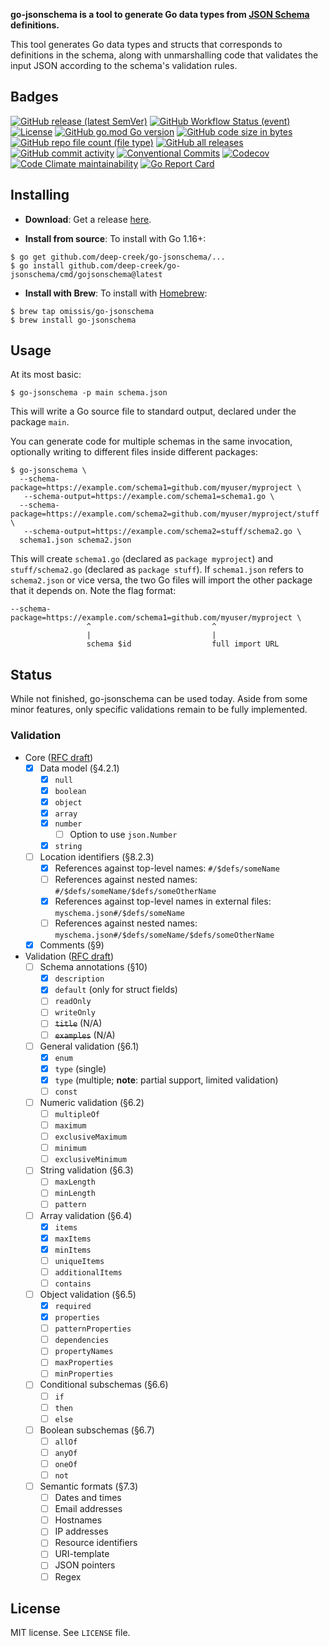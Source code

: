**go-jsonschema is a tool to generate Go data types from [JSON Schema](http://json-schema.org/) definitions.**

This tool generates Go data types and structs that corresponds to definitions in the schema, along with unmarshalling code that validates the input JSON according to the schema's validation rules.

## Badges
[![GitHub release (latest SemVer)](https://img.shields.io/github/v/release/omissis/go-jsonschema?style=flat)](https://github.com/omissis/go-jsonschema/releases/latest)
[![GitHub Workflow Status (event)](https://img.shields.io/github/actions/workflow/status/omissis/go-jsonschema/development.yaml?style=flat)](https://github.com/omissis/go-jsonschema/actions?workflow=development)
[![License](https://img.shields.io/github/license/omissis/go-jsonschema?style=flat)](/LICENSE.md)
[![GitHub go.mod Go version](https://img.shields.io/github/go-mod/go-version/omissis/go-jsonschema?style=flat)](https://tip.golang.org/doc/go1.20)
[![GitHub code size in bytes](https://img.shields.io/github/languages/code-size/omissis/go-jsonschema?style=flat)](https://github.com/omissis/go-jsonschema)
[![GitHub repo file count (file type)](https://img.shields.io/github/directory-file-count/omissis/go-jsonschema?style=flat)](https://github.com/omissis/go-jsonschema)
[![GitHub all releases](https://img.shields.io/github/downloads/omissis/go-jsonschema/total?style=flat)](https://github.com/omissis/go-jsonschema)
[![GitHub commit activity](https://img.shields.io/github/commit-activity/y/omissis/go-jsonschema?style=flat)](https://github.com/omissis/go-jsonschema/commits)
[![Conventional Commits](https://img.shields.io/badge/Conventional%20Commits-1.0.0-yellow.svg?style=flat)](https://conventionalcommits.org)
[![Codecov](https://img.shields.io/codecov/c/gh/omissis/go-jsonschema?style=flat&token=lPWlXd3MVK)](https://codecov.io/gh/omissis/go-jsonschema)
[![Code Climate maintainability](https://img.shields.io/codeclimate/maintainability/omissis/go-jsonschema?style=flat)](https://codeclimate.com/github/omissis/go-jsonschema)
[![Go Report Card](https://goreportcard.com/badge/github.com/sighupio/furyctl)](https://goreportcard.com/report/github.com/sighupio/furyctl)

## Installing

* **Download**: Get a release [here](https://github.com/deep-creek/go-jsonschema/releases).

* **Install from source**: To install with Go 1.16+:

```shell
$ go get github.com/deep-creek/go-jsonschema/...
$ go install github.com/deep-creek/go-jsonschema/cmd/gojsonschema@latest
```

* **Install with Brew**: To install with [Homebrew](https://brew.sh):

```shell
$ brew tap omissis/go-jsonschema
$ brew install go-jsonschema
```

## Usage

At its most basic:

```shell
$ go-jsonschema -p main schema.json
```

This will write a Go source file to standard output, declared under the package `main`.

You can generate code for multiple schemas in the same invocation, optionally writing to different files inside different packages:

```shell
$ go-jsonschema \
  --schema-package=https://example.com/schema1=github.com/myuser/myproject \
   --schema-output=https://example.com/schema1=schema1.go \
  --schema-package=https://example.com/schema2=github.com/myuser/myproject/stuff \
   --schema-output=https://example.com/schema2=stuff/schema2.go \
  schema1.json schema2.json
```

This will create `schema1.go` (declared as `package myproject`) and `stuff/schema2.go` (declared as `package stuff`). If `schema1.json` refers to `schema2.json` or vice versa, the two Go files will import the other package that it depends on. Note the flag format:

```
--schema-package=https://example.com/schema1=github.com/myuser/myproject \
                 ^                           ^
                 |                           |
                 schema $id                  full import URL
```

## Status

While not finished, go-jsonschema can be used today. Aside from some minor features, only specific validations remain to be fully implemented.

### Validation

- Core ([RFC draft](http://json-schema.org/latest/json-schema-core.html))
  - [x] Data model (§4.2.1)
    - [x] `null`
    - [x] `boolean`
    - [x] `object`
    - [x] `array`
    - [x] `number`
      - [ ] Option to use `json.Number`
    - [x] `string`
  - [ ] Location identifiers (§8.2.3)
    - [x] References against top-level names: `#/$defs/someName`
    - [ ] References against nested names: `#/$defs/someName/$defs/someOtherName`
    - [x] References against top-level names in external files: `myschema.json#/$defs/someName`
    - [ ] References against nested names: `myschema.json#/$defs/someName/$defs/someOtherName`
  - [x] Comments (§9)
- Validation ([RFC draft](http://json-schema.org/latest/json-schema-validation.html))
  - [ ] Schema annotations (§10)
    - [x] `description`
    - [x] `default` (only for struct fields)
    - [ ] `readOnly`
    - [ ] `writeOnly`
    - [ ] ~~`title`~~ (N/A)
    - [ ] ~~`examples`~~ (N/A)
  - [ ] General validation (§6.1)
    - [x] `enum`
    - [x] `type` (single)
    - [x] `type` (multiple; **note**: partial support, limited validation)
    - [ ] `const`
  - [ ] Numeric validation (§6.2)
    - [ ] `multipleOf`
    - [ ] `maximum`
    - [ ] `exclusiveMaximum`
    - [ ] `minimum`
    - [ ] `exclusiveMinimum`
  - [ ] String validation (§6.3)
    - [ ] `maxLength`
    - [ ] `minLength`
    - [ ] `pattern`
  - [ ] Array validation (§6.4)
    - [X] `items`
    - [x] `maxItems`
    - [x] `minItems`
    - [ ] `uniqueItems`
    - [ ] `additionalItems`
    - [ ] `contains`
  - [ ] Object validation (§6.5)
    - [x] `required`
    - [x] `properties`
    - [ ] `patternProperties`
    - [ ] `dependencies`
    - [ ] `propertyNames`
    - [ ] `maxProperties`
    - [ ] `minProperties`
  - [ ] Conditional subschemas (§6.6)
    - [ ] `if`
    - [ ] `then`
    - [ ] `else`
  - [ ] Boolean subschemas (§6.7)
    - [ ] `allOf`
    - [ ] `anyOf`
    - [ ] `oneOf`
    - [ ] `not`
  - [ ] Semantic formats (§7.3)
    - [ ] Dates and times
    - [ ] Email addresses
    - [ ] Hostnames
    - [ ] IP addresses
    - [ ] Resource identifiers
    - [ ] URI-template
    - [ ] JSON pointers
    - [ ] Regex

## License

MIT license. See `LICENSE` file.
